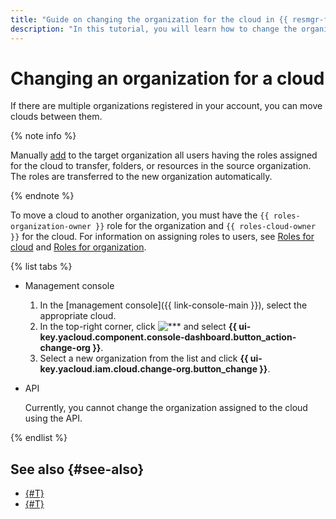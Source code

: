 ```yaml
---
title: "Guide on changing the organization for the cloud in {{ resmgr-full-name }}"
description: "In this tutorial, you will learn how to change the organization for the cloud in {{ resmgr-full-name }}."
---
```


# Changing an organization for a cloud

If there are multiple organizations registered in your account, you can move clouds between them.

{% note info %}

Manually [add](../../../organization/operations/add-account.md) to the target organization all users having the roles assigned for the cloud to transfer, folders, or resources in the source organization. The roles are transferred to the new organization automatically.

{% endnote %}


To move a cloud to another organization, you must have the `{{ roles-organization-owner }}` role for the organization and `{{ roles-cloud-owner }}` for the cloud. For information on assigning roles to users, see [Roles for cloud](set-access-bindings.md#access-to-user) and [Roles for organization](../../../organization/security/index.md#add-role).

{% list tabs %}

- Management console



  1. In the [management console]({{ link-console-main }}), select the appropriate cloud.
  1. In the top-right corner, click ![***](../../../_assets/options.svg) and select **{{ ui-key.yacloud.component.console-dashboard.button_action-change-org }}**.
  1. Select a new organization from the list and click **{{ ui-key.yacloud.iam.cloud.change-org.button_change }}**.

- API

   Currently, you cannot change the organization assigned to the cloud using the API.

{% endlist %}

## See also {#see-also}

* [{#T}](../../../organization/operations/leave-organization.md)
* [{#T}](../../../organization/concepts/manage-services.md)
